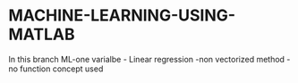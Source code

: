 # MACHINE-LEARNING-USING-MATLAB
 In this branch 
 ML-one varialbe - Linear regression -non vectorized method -no function concept used
